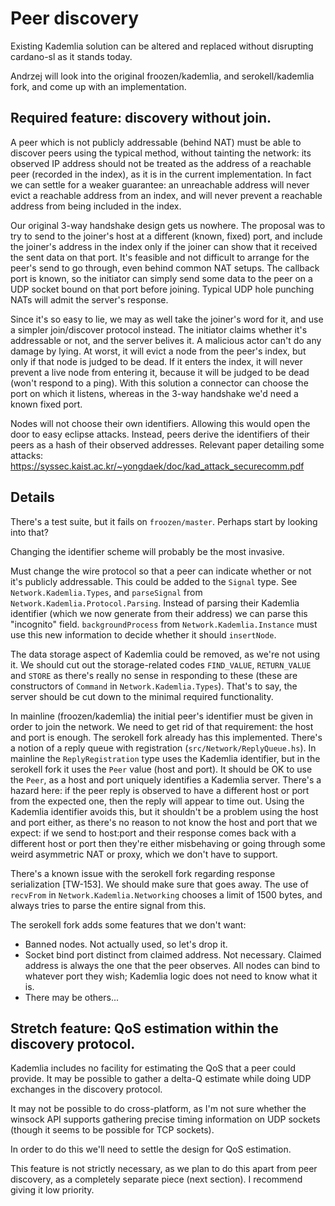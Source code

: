 # Peer discovery

Existing Kademlia solution can be altered and replaced without disrupting
cardano-sl as it stands today.

Andrzej will look into the original froozen/kademlia, and serokell/kademlia
fork, and come up with an implementation.

## Required feature: discovery without join.

A peer which is not publicly addressable (behind NAT) must be able to
discover peers using the typical method, without tainting the network:
its observed IP address should not be treated as the address of a reachable
peer (recorded in the index), as it is in the current implementation.
In fact we can settle for a weaker guarantee: an unreachable address will
never evict a reachable address from an index, and will never prevent a
reachable address from being included in the index.

Our original 3-way handshake design gets us nowhere.
The proposal was to try to send to the joiner's host at a different (known,
fixed) port, and include the joiner's address in the index only if the joiner
can show that it received the sent data on that port.
It's feasible and not difficult to arrange for the peer's send to go through,
even behind common NAT setups. The callback port is known, so the initiator
can simply send some data to the peer on a UDP socket bound on that port
before joining. Typical UDP hole punching NATs will admit the server's
response.

Since it's so easy to lie, we may as well take the joiner's word for it, and
use a simpler join/discover protocol instead.
The initiator claims whether it's addressable or not, and the server belives
it. A malicious actor can't do any damage by lying. At worst, it will evict
a node from the peer's index, but only if that node is judged to be dead.
If it enters the index, it will never prevent a live node from entering it,
because it will be judged to be dead (won't respond to a ping).
With this solution a connector can choose the port on which it listens,
whereas in the 3-way handshake we'd need a known fixed port.

Nodes will not choose their own identifiers. Allowing this would open the
door to easy eclipse attacks. Instead, peers derive the identifiers of their
peers as a hash of their observed addresses.
Relevant paper detailing some attacks:
https://syssec.kaist.ac.kr/~yongdaek/doc/kad_attack_securecomm.pdf

## Details

There's a test suite, but it fails on `froozen/master`.
Perhaps start by looking into that?

Changing the identifier scheme will probably be the most invasive.

Must change the wire protocol so that a peer can indicate whether or not it's
publicly addressable. This could be added to the `Signal` type.
See `Network.Kademlia.Types`, and `parseSignal` from
`Network.Kademlia.Protocol.Parsing`. Instead of parsing their Kademlia
identifier (which we now generate from their address) we can parse this
"incognito" field.
`backgroundProcess` from `Network.Kademlia.Instance` must use this new
information to decide whether it should `insertNode`.

The data storage aspect of Kademlia could be removed, as we're not using it.
We should cut out the storage-related codes `FIND_VALUE`, `RETURN_VALUE`
and `STORE` as there's really no sense in responding to these
(these are constructors of `Command` in `Network.Kademlia.Types`).
That's to say, the server should be cut down to the minimal required
functionality.

In mainline (froozen/kademlia) the initial peer's identifier must be given
in order to join the network. We need to get rid of that requirement: the
host and port is enough. The serokell fork already has this implemented.
There's a notion of a reply queue with registration
(`src/Network/ReplyQueue.hs`). In mainline the `ReplyRegistration`
type uses the Kademlia identifier, but in the serokell fork it uses the
`Peer` value (host and port). It should be OK to use the `Peer`, as a host
and port uniquely identifies a Kademlia server.
There's a hazard here: if the peer reply is observed to have a different
host or port from the expected one, then the reply will appear to time
out. Using the Kademlia identifier avoids this, but it shouldn't be a
problem using the host and port either, as there's no reason to not know
the host and port that we expect: if we send to host:port and their response
comes back with a different host or port then they're either misbehaving or
going through some weird asymmetric NAT or proxy, which we don't have to
support.

There's a known issue with the serokell fork regarding response
serialization [TW-153]. We should make sure that goes away.
The use of `recvFrom` in `Network.Kademlia.Networking` chooses a limit of
1500 bytes, and always tries to parse the entire signal from this.

The serokell fork adds some features that we don't want:
  - Banned nodes. Not actually used, so let's drop it.
  - Socket bind port distinct from claimed address. Not necessary. Claimed
    address is always the one that the peer observes.
    All nodes can bind to whatever port they wish; Kademlia logic does not
    need to know what it is.
  - There may be others...

## Stretch feature: QoS estimation within the discovery protocol.

Kademlia includes no facility for estimating the QoS that a peer could
provide. It may be possible to gather a delta-Q estimate while doing
UDP exchanges in the discovery protocol.

It may not be possible to do cross-platform, as I'm not sure whether
the winsock API supports gathering precise timing information on UDP
sockets (though it seems to be possible for TCP sockets).

In order to do this we'll need to settle the design for QoS estimation.

This feature is not strictly necessary, as we plan to do this apart from
peer discovery, as a completely separate piece (next section). I recommend
giving it low priority.
